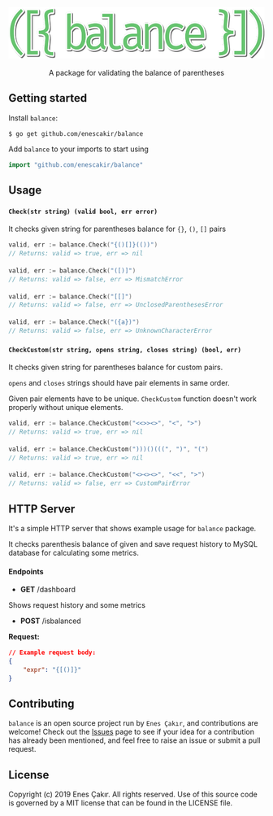 <p align="center">
	<img width="560" height="100" src="https://github.com/EnesCakir/balance/blob/master/logo.png">
	<br> <br>
    A package for validating the balance of parentheses
</p>

## Getting started
Install `balance`:
```shell
$ go get github.com/enescakir/balance
```

Add `balance` to your imports to start using
```go
import "github.com/enescakir/balance"
```


## Usage

#### `Check(str string) (valid bool, err error)`
It checks given string for parentheses balance for `{}`, `()`, `[]` pairs

```go
valid, err := balance.Check("{()[]}(())")
// Returns: valid => true, err => nil

valid, err := balance.Check("([)]")
// Returns: valid => false, err => MismatchError

valid, err := balance.Check("[[]")
// Returns: valid => false, err => UnclosedParenthesesError

valid, err := balance.Check("({a})")
// Returns: valid => false, err => UnknownCharacterError
```

#### `CheckCustom(str string, opens string, closes string) (bool, err)`
It checks given string for parentheses balance for custom pairs.

`opens` and `closes` strings should have pair elements in same order.

Given pair elements have to be unique. `CheckCustom` function doesn't work properly without unique elements.

```go
valid, err := balance.CheckCustom("<<>><>", "<", ">")
// Returns: valid => true, err => nil

valid, err := balance.CheckCustom(")))()(((", ")", "(")
// Returns: valid => true, err => nil

valid, err := balance.CheckCustom("<><><>", "<<", ">")
// Returns: valid => false, err => CustomPairError
```

## HTTP Server
It's a simple HTTP server that shows example usage for `balance` package.

It checks parenthesis balance of given and save request history to MySQL database for calculating some metrics.

#### Endpoints
- **GET** /dashboard

Shows request history and some metrics
     
- **POST** /isbalanced
    

**Request:**
```json
// Example request body:
{
    "expr": "{[()]}"
}
```
    
## Contributing

`balance` is an open source project run by `Enes Çakır`, and contributions are welcome! Check out the [Issues](https://github.com/enescakir/balance/issues) page to see if your idea for a contribution has already been mentioned, and feel free to raise an issue or submit a pull request.

## License
Copyright (c) 2019 Enes Çakır. All rights reserved. Use of this source code is
governed by a MIT license that can be found in the LICENSE file.
